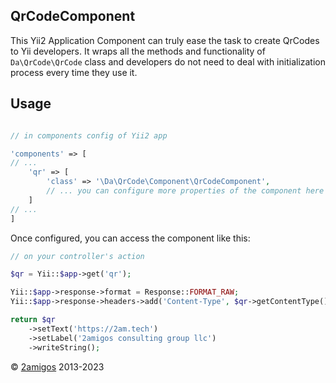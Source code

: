 QrCodeComponent
---------------

This Yii2 Application Component can truly ease the task to create QrCodes to Yii developers. It wraps all the methods 
and functionality of `Da\QrCode\QrCode` class and developers do not need to deal with initialization process every time 
they use it.

Usage
-----

```php 

// in components config of Yii2 app

'components' => [
// ... 
    'qr' => [
        'class' => '\Da\QrCode\Component\QrCodeComponent',
        // ... you can configure more properties of the component here
    ]
// ...
]

```
Once configured, you can access the component like this: 

```php 
// on your controller's action

$qr = Yii::$app->get('qr');

Yii::$app->response->format = Response::FORMAT_RAW;
Yii::$app->response->headers->add('Content-Type', $qr->getContentType());

return $qr
    ->setText('https://2am.tech')
    ->setLabel('2amigos consulting group llc')
    ->writeString();

```


© [2amigos](https://2am.tech/) 2013-2023
